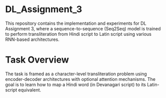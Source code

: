 # DL_Assignment_3

This repository contains the implementation and experiments for DL Assignment 3, where a sequence-to-sequence (Seq2Seq) model is trained to perform transliteration from Hindi script to Latin script using various RNN-based architectures.
# Task Overview
The task is framed as a character-level transliteration problem using encoder-decoder architectures with optional attention mechanisms. The goal is to learn how to map a Hindi word (in Devanagari script) to its Latin-script equivalent.
